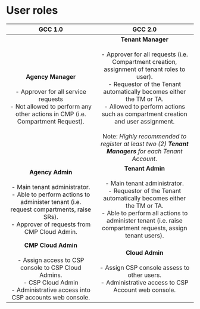 # User roles

| GCC 1.0 | GCC 2.0 |
| :-------------: |:-------------:|
| **Agency Manager**<br><br>- Approver for all service requests<br>- Not allowed to perform any other actions in CMP (i.e. Compartment Request).      | **Tenant Manager**<br><br>- Approver for all requests (i.e. Compartment creation, assignment of tenant roles to user).<br>-  Requestor of the Tenant automatically becomes either the TM or TA.<br>- Allowed to perform actions such as compartment creation and user assignment.<br><br> Note: *Highly recommended to register at least two (2) **Tenant Managers** for each Tenant Account*.    |
| **Agency Admin**<br><br>- Main tenant administrator.<br>- Able to perform actions to administer tenant (i.e. request compartments, raise SRs).<br>- Approver of requests from CMP Cloud Admin. | **Tenant Admin**<br><br>- Main tenant administrator.<br>- Requestor of the Tenant automatically becomes either the TM or TA.<br>- Able to perform all actions to administer tenant (i.e. raise compartment requests, assign tenant users). |
| **CMP Cloud Admin**<br><br>- Assign access to CSP console to CSP Cloud Admins.<br>- CSP Cloud Admin<br>- Administrative access into CSP accounts web console. | **Cloud Admin**<br><br>- Assign CSP console assess to other users.<br>- Administrative access to CSP Account web console. |
